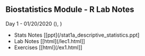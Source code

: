 
## Biostatistics Module - R Lab Notes

Day 1 - 01/20/2020 (), ) 
 - Stats Notes \[[ppt](/stat1a_descriptive_statistics.ppt\]
 - Lab Notes \[[html](/lec1.html]\]
 - Exercises \[[html](/ex1.html]\]
